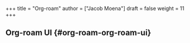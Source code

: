 +++
title = "Org-roam"
author = ["Jacob Moena"]
draft = false
weight = 11
+++

## Org-roam UI {#org-roam-org-roam-ui}
